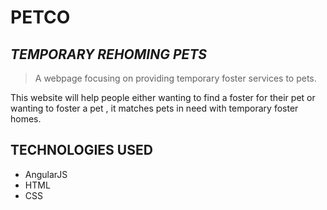 # PETCO

## ***TEMPORARY REHOMING PETS***

> A webpage focusing on providing temporary foster services to pets.

This website will help people either wanting to find a foster for their pet or wanting to foster a pet , it matches pets in need with temporary foster homes.

## TECHNOLOGIES USED

- AngularJS
- HTML
- CSS
